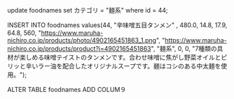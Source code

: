 
update foodnames set カテゴリ = "麺系" where id = 44;

INSERT INTO foodnames values(44, "辛味噌五目タンメン" , 480.0, 14.8, 17.9, 64.8, 560, "https://www.maruha-nichiro.co.jp/products/photo/4902165451863_1.png", "https://www.maruha-nichiro.co.jp/products/product?j=4902165451863", "麺系", 0, 0, "7種類の具材が楽しめる味噌テイストのタンメンです。合わせ味噌に焦がし野菜オイルとピリッと辛いラー油を配合したオリジナルスープです。麺はコシのある中太麺を使用。");

ALTER TABLE foodnames ADD COLUM９